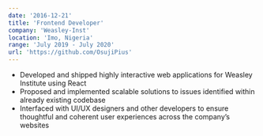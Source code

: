 ```yaml
---
date: '2016-12-21'
title: 'Frontend Developer'
company: 'Weasley-Inst'
location: 'Imo, Nigeria'
range: 'July 2019 - July 2020'
url: 'https://github.com/OsujiPius'
---
```


- Developed and shipped highly interactive web applications for Weasley Institute using React
- Proposed and implemented scalable solutions to issues identified within already existing codebase
- Interfaced with UI/UX designers and other developers to ensure thoughtful and coherent user experiences across the company’s websites
